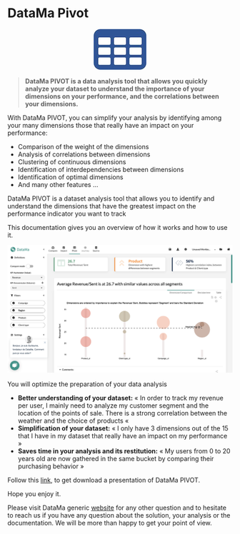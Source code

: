 # DataMa Pivot

<center><img src="pivot/images/IconePivot.jpg" alt="logo pivot" /></center>

> **DataMa PIVOT is a data analysis tool that allows you quickly analyze your dataset to understand the importance of your dimensions on your performance, and the correlations between your dimensions.**

With DataMa PIVOT, you can simplify your analysis by identifying among your many dimensions those that really have an impact on your performance:

* Comparison of the weight of the dimensions
* Analysis of correlations between dimensions
* Clustering of continuous dimensions
* Identification of interdependencies between dimensions
* Identification of optimal dimensions
* And many other features …

DataMa PIVOT is a dataset analysis tool that allows you to identify and understand the dimensions that have the greatest impact on the performance indicator you want to track

This documentation gives you an overview of how it works and how to use it.

![pivot_homepage](images/pivot.png)

You will optimize the preparation of your data analysis

* **Better understanding of your dataset:** « In order to track my revenue per user, I mainly need to analyze my customer segment and the location of the points of sale. There is a strong correlation between the weather and the choice of products «
* **Simplification of your dataset:** « I only have 3 dimensions out of the 15 that I have in my dataset that really have an impact on my performance »
* **Saves time in your analysis and its restitution:** « My users from 0 to 20 years old are now gathered in the same bucket by comparing their purchasing behavior »


Follow this [link](https://datama.fr/wp-content/uploads/2019/06/DataMaPivot_BrochureEN_2019.pdf), to get download a presentation of DataMa PIVOT.

Hope you enjoy it.

Please visit DataMa generic [website](https://datama.fr/lets-talk/) for any other question and to hesitate to reach us if you have any question about the solution, your analysis or the documentation. We will be more than happy to get your point of view.
